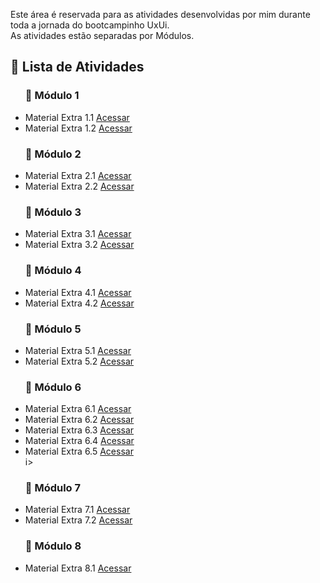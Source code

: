 Este área é reservada para as atividades desenvolvidas por mim durante toda a jornada do bootcampinho UxUi.<br>
As atividades estão separadas por Módulos.


<h2 dir="auto"> 📝 Lista de Atividades </h2>

<ul dir="auto">
<h3> 🔶 Módulo 1 </h3>
  <li> Material Extra 1.1 <a href="https://github.com/Diegojfsr/BootcampinhoUIUX/blob/main/ListaAtividades/Modulo1.1.md"> Acessar </a></li>
  <li> Material Extra 1.2 <a href="https://github.com/Diegojfsr/BootcampinhoUIUX/blob/main/ListaAtividades/Modulo1.2.md"> Acessar </a></li>
</ul>
<ul dir="auto">
<h3> 🔶 Módulo 2 </h3>
  <li> Material Extra 2.1 <a href="https://github.com/Diegojfsr/BootcampinhoUIUX/blob/main/ListaAtividades/Modulo2.1.md"> Acessar </a></li>
  <li> Material Extra 2.2 <a href="https://github.com/Diegojfsr/BootcampinhoUIUX/blob/main/ListaAtividades/Modulo2.2.md"> Acessar </a></li>
</ul>
<ul dir="auto">
<h3> 🔶 Módulo 3 </h3>
  <li> Material Extra 3.1 <a href="https://github.com/Diegojfsr/BootcampinhoUIUX/blob/main/ListaAtividades/Modulo3.1.md"> Acessar </a></li>
  <li> Material Extra 3.2 <a href="https://github.com/Diegojfsr/BootcampinhoUIUX/blob/main/ListaAtividades/Modulo3.2.md"> Acessar </a></li>
</ul>

<ul dir="auto">
<h3> 🔶 Módulo 4 </h3>
  <li> Material Extra 4.1 <a href="https://github.com/Diegojfsr/BootcampinhoUIUX/blob/main/ListaAtividades/Modulo4.1.md"> Acessar </a></li>
  <li> Material Extra 4.2 <a href="https://github.com/Diegojfsr/BootcampinhoUIUX/blob/main/ListaAtividades/Modulo4.2.md"> Acessar </a></li>
</ul>

<ul dir="auto">
<h3> 🔶 Módulo 5 </h3>
  <li> Material Extra 5.1 <a href="https://github.com/Diegojfsr/BootcampinhoUIUX/blob/main/ListaAtividades/Modulo5.1.md"> Acessar </a></li>
  <li> Material Extra 5.2 <a href="https://github.com/Diegojfsr/BootcampinhoUIUX/blob/main/ListaAtividades/Modulo5.2.md"> Acessar </a></li>
</ul>

<ul dir="auto">
<h3> 🔶 Módulo 6 </h3>
  <li> Material Extra 6.1 <a href="https://github.com/Diegojfsr/BootcampinhoUIUX/blob/main/ListaAtividades/Modulo6.1.md"> Acessar </a></li>
  <li> Material Extra 6.2 <a href="https://github.com/Diegojfsr/BootcampinhoUIUX/blob/main/ListaAtividades/Modulo6.2.md"> Acessar </a></li>
  <li> Material Extra 6.3 <a href="https://github.com/Diegojfsr/BootcampinhoUIUX/blob/main/ListaAtividades/Modulo6.3.md"> Acessar </a></li>
  <li> Material Extra 6.4 <a href="https://github.com/Diegojfsr/BootcampinhoUIUX/blob/main/ListaAtividades/Modulo6.4.md"> Acessar </a></li>
  <li> Material Extra 6.5 <a href="https://github.com/Diegojfsr/BootcampinhoUIUX/blob/main/ListaAtividades/Modulo6.5.md"> Acessar </a></li>i>
</ul>

<ul dir="auto">
<h3> 🔶 Módulo 7 </h3>
  <li> Material Extra 7.1 <a href="https://github.com/Diegojfsr/BootcampinhoUIUX/blob/main/ListaAtividades/Modulo7.1.md"> Acessar </a></li>
  <li> Material Extra 7.2 <a href="https://github.com/Diegojfsr/BootcampinhoUIUX/blob/main/ListaAtividades/Modulo7.2.md"> Acessar </a></li>
</ul>

<ul dir="auto">
<h3> 🔶 Módulo 8 </h3>
  <li> Material Extra 8.1 <a href="https://github.com/Diegojfsr/BootcampinhoUIUX/blob/main/ListaAtividades/Modulo8.1.md"> Acessar </a></li>

</ul>
